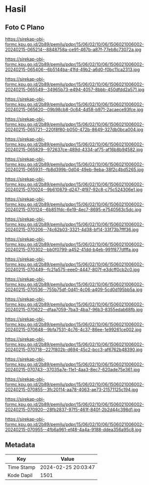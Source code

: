 # Hasil

## Foto C Plano

https://sirekap-obj-formc.kpu.go.id/2b89/pemilu/pdpr/15/06/02/10/06/1506021006002-20240215-065214--8848758a-ce91-467b-a87f-77eb8c73072a.jpg

https://sirekap-obj-formc.kpu.go.id/2b89/pemilu/pdpr/15/06/02/10/06/1506021006002-20240215-065406--6b5144ba-41fd-49b2-a6d0-f0bc11ca2313.jpg

https://sirekap-obj-formc.kpu.go.id/2b89/pemilu/pdpr/15/06/02/10/06/1506021006002-20240215-065549--34965b73-e494-4057-8bbb-450dfdd2a571.jpg

https://sirekap-obj-formc.kpu.go.id/2b89/pemilu/pdpr/15/06/02/10/06/1506021006002-20240215-065620--09b98cb8-0c64-4d58-b971-2acaece93fce.jpg

https://sirekap-obj-formc.kpu.go.id/2b89/pemilu/pdpr/15/06/02/10/06/1506021006002-20240215-065721--220f8f80-b050-472b-8649-327db0bca004.jpg

https://sirekap-obj-formc.kpu.go.id/2b89/pemilu/pdpr/15/06/02/10/06/1506021006002-20240215-065829--972637ce-489d-4334-af75-af16b8b94582.jpg

https://sirekap-obj-formc.kpu.go.id/2b89/pemilu/pdpr/15/06/02/10/06/1506021006002-20240215-065931--fb8d399b-0d04-49eb-9eba-38f2c4bd5265.jpg

https://sirekap-obj-formc.kpu.go.id/2b89/pemilu/pdpr/15/06/02/10/06/1506021006002-20240215-070024--9b610879-d247-4f97-92c8-c75c524306e1.jpg

https://sirekap-obj-formc.kpu.go.id/2b89/pemilu/pdpr/15/06/02/10/06/1506021006002-20240215-070124--6b851fdc-6e19-4ec7-8695-e7540563c5dc.jpg

https://sirekap-obj-formc.kpu.go.id/2b89/pemilu/pdpr/15/06/02/10/06/1506021006002-20240215-070206--74c62b03-3321-4d38-bf14-33f73b7fff36.jpg

https://sirekap-obj-formc.kpu.go.id/2b89/pemilu/pdpr/15/06/02/10/06/1506021006002-20240215-070302--bb0f0799-a452-41dd-b4eb-991f877dfffa.jpg

https://sirekap-obj-formc.kpu.go.id/2b89/pemilu/pdpr/15/06/02/10/06/1506021006002-20240215-070449--fc21a575-eee0-4447-807f-e3dcff0cb2c0.jpg

https://sirekap-obj-formc.kpu.go.id/2b89/pemilu/pdpr/15/06/02/10/06/1506021006002-20240215-070536--755b75df-0d41-4c06-a409-5cd0d195bb5a.jpg

https://sirekap-obj-formc.kpu.go.id/2b89/pemilu/pdpr/15/06/02/10/06/1506021006002-20240215-070622--dfaa7059-7ba3-4ba7-96b3-8355edab68fb.jpg

https://sirekap-obj-formc.kpu.go.id/2b89/pemilu/pdpr/15/06/02/10/06/1506021006002-20240215-070648--9bfa7531-4c76-4c37-86ee-1e99261ce002.jpg

https://sirekap-obj-formc.kpu.go.id/2b89/pemilu/pdpr/15/06/02/10/06/1506021006002-20240215-070718--227f802b-d694-45c2-bcc3-af6762b48390.jpg

https://sirekap-obj-formc.kpu.go.id/2b89/pemilu/pdpr/15/06/02/10/06/1506021006002-20240215-070743--37035a7e-11e1-4aa3-8ec7-620ade75e361.jpg

https://sirekap-obj-formc.kpu.go.id/2b89/pemilu/pdpr/15/06/02/10/06/1506021006002-20240215-070855--3fc20114-aa78-4063-ae73-21571125c194.jpg

https://sirekap-obj-formc.kpu.go.id/2b89/pemilu/pdpr/15/06/02/10/06/1506021006002-20240215-070920--28fb2837-97f5-461f-840f-2b2d44c398d1.jpg

https://sirekap-obj-formc.kpu.go.id/2b89/pemilu/pdpr/15/06/02/10/06/1506021006002-20240215-070955--4fb6a961-ef48-4a4a-9188-ddea356a95c8.jpg


## Metadata

| Key        | Value               |
| ---------- | ------------------- |
| Time Stamp | 2024-02-25 20:03:47 |
| Kode Dapil | 1501                |



